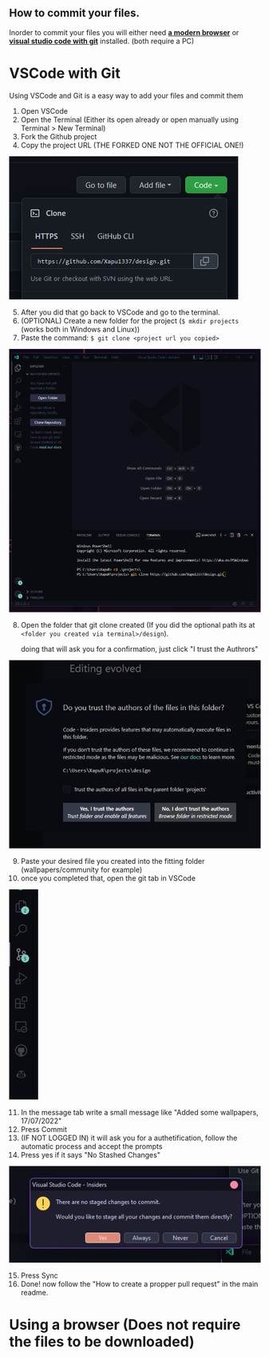 ## How to commit your files.

Inorder to commit your files you will either need [**a modern browser**](#using-a-browser-does-not-require-the-files-to-be-downloaded) or [**visual studio code with git**](#vscode-with-git) installed. (both require a PC)

# VSCode with Git

Using VSCode and Git is a easy way to add your files and commit them

1. Open VSCode 
2. Open the Terminal (Either its open already or open manually using Terminal > New Terminal)
3. Fork the Github project
4. Copy the project URL (THE FORKED ONE NOT THE OFFICIAL ONE!)    

![Where To Find Github URL](.tutorial/images/whereToFindGitURL.png)

5. After you did that go back to VSCode and go to the terminal.
6. (OPTIONAL) Create a new folder for the project (`$ mkdir projects` (works both in Windows and Linux))
7. Paste the command: `$ git clone <project url you copied>`
   
![Pasted command in terminal](.tutorial/images/gitCommandInTerminal.png)

8. Open the folder that git clone created (If you did the optional path its at `<folder you created via terminal>/design`).

    doing that will ask you for a confirmation, just click "I trust the Authrors"

![VSCode confirmation required](.tutorial/images/trustAuthors.png)

9. Paste your desired file you created into the fitting folder (wallpapers/community for example) 
10. once you completed that, open the git tab in VSCode

![Git Tab](.tutorial/images/gitTab.png)

11. In the message tab write a small message like "Added some wallpapers, 17/07/2022"
12. Press Commit
13. (IF NOT LOGGED IN) it will ask you for a authetification, follow the automatic process and accept the prompts
14. Press yes if it says "No Stashed Changes"
    
![No Stashed Changes](.tutorial/images/vscodeNoStashedChanges.png)

15. Press Sync
16. Done! now follow the "How to create a propper pull request" in the main readme.




# Using a browser (Does not require the files to be downloaded)